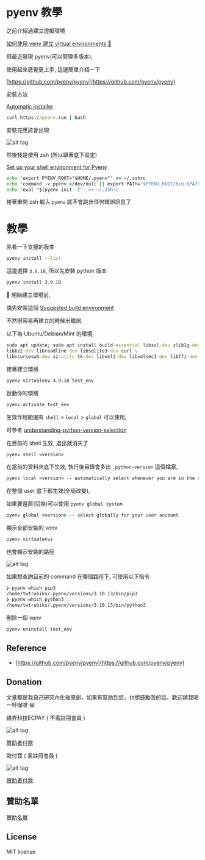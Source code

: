 # pyenv 教學

之前介紹過建立虛擬環境

[如何使用 venv 建立 virtual environments 📝](https://github.com/twtrubiks/python-creation-of-virtual-environments)

但最近發現 pyenv(可以管理多版本),

使用起來感覺更上手, 這邊簡單介紹一下

[https://github.com/pyenv/pyenv](https://github.com/pyenv/pyenv)

安裝方法

[Automatic installer](https://github.com/pyenv/pyenv#automatic-installer)

```cmd
curl https://pyenv.run | bash
```

安裝完應該會出現

![alt tag](https://i.imgur.com/z016ANU.png)

然後我是使用 zsh (所以跟著底下設定)

[Set up your shell environment for Pyenv](https://github.com/pyenv/pyenv#set-up-your-shell-environment-for-pyenv)

```cmd
echo 'export PYENV_ROOT="$HOME/.pyenv"' >> ~/.zshrc
echo 'command -v pyenv >/dev/null || export PATH="$PYENV_ROOT/bin:$PATH"' >> ~/.zshrc
echo 'eval "$(pyenv init -)"' >> ~/.zshrc
```

接著重開 zsh 輸入 `pyenv` 就不會跳出任何錯誤訊息了

# 教學

先看一下支援的版本

```cmd
pyenv install --list
```

這邊選擇 `3.9.18`, 所以先安裝 python 版本

```cmd
pyenv install 3.9.18
```

💢 開始建立環境前,

請先安裝這個 [Suggested build environment](https://github.com/pyenv/pyenv/wiki#suggested-build-environment)

不然很容易再建立的時候出錯誤,

以下為 Ubuntu/Debian/Mint 的環境,

```cmd
sudo apt update; sudo apt install build-essential libssl-dev zlib1g-dev \
libbz2-dev libreadline-dev libsqlite3-dev curl \
libncursesw5-dev xz-utils tk-dev libxml2-dev libxmlsec1-dev libffi-dev liblzma-dev
```

接著建立環境

```cmd
pyenv virtualenv 3.9.18 test_env
```

啟動你的環境
```cmd
pyenv activate test_env
```

生效作用範圍有 `shell` > `local` > `global` 可以使用,

可參考 [understanding-python-version-selection](https://github.com/pyenv/pyenv?tab=readme-ov-file#understanding-python-version-selection)

在目前的 shell 生效, 退出就消失了

```cmd
pyenv shell <version>
```

在當前的資料夾底下生效, 執行後目錄會多出 `.python-version` 這個檔案,

```cmd
pyenv local <version> -- automatically select whenever you are in the current directory (or its subdirectories),
```

在整個 user 底下都生效(全局改變),

如果要還原(切換)可以使用 `pyenv global system`

```cmd
pyenv global <version> -- select globally for your user account
```

顯示全部安裝的 venv

```cmd
pyenv virtualenvs
```

也會顯示安裝的路徑

![alt tag](https://i.imgur.com/uFuL1CY.png)

如果想查詢目前的 command 在哪個路徑下, 可使用以下指令

```cmd
❯ pyenv which pip3
/home/twtrubiks/.pyenv/versions/3.10.13/bin/pip3
❯ pyenv which python3
/home/twtrubiks/.pyenv/versions/3.10.13/bin/python3
```

刪除一個 venv

```cmd
pyenv uninstall test_env
```

## Reference

* [https://github.com/pyenv/pyenv](https://github.com/pyenv/pyenv)

## Donation

文章都是我自己研究內化後原創，如果有幫助到您，也想鼓勵我的話，歡迎請我喝一杯咖啡 :laughing:

綠界科技ECPAY ( 不需註冊會員 )

![alt tag](https://payment.ecpay.com.tw/Upload/QRCode/201906/QRCode_672351b8-5ab3-42dd-9c7c-c24c3e6a10a0.png)

[贊助者付款](http://bit.ly/2F7Jrha)

歐付寶 ( 需註冊會員 )

![alt tag](https://i.imgur.com/LRct9xa.png)

[贊助者付款](https://payment.opay.tw/Broadcaster/Donate/9E47FDEF85ABE383A0F5FC6A218606F8)

## 贊助名單

[贊助名單](https://github.com/twtrubiks/Thank-you-for-donate)

## License

MIT license
